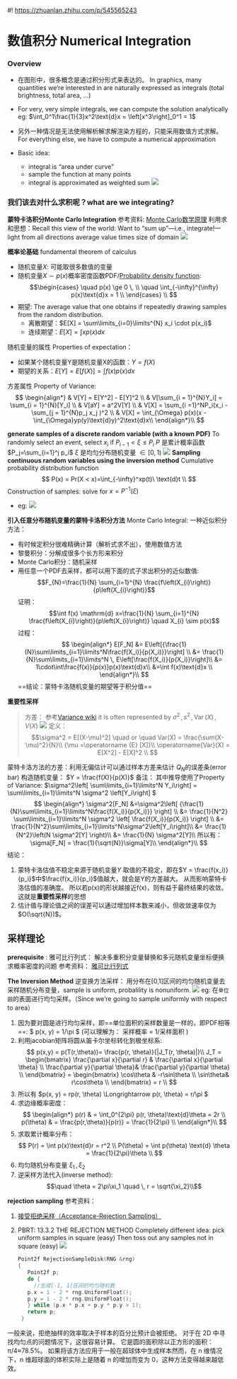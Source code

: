 #! https://zhuanlan.zhihu.com/p/545565243
# 数值积分 Numerical Integration
### Overview
* 在图形中，很多概念是通过积分形式来表达的。 In graphics, many quantities we’re interested in are naturally expressed as integrals (total brightness, total area, …) 
* For very, very simple integrals, we can compute the solution analytically eg: 
$\int_0^1\frac{1}{3}x^2\text{d}x = \left[x^3\right]_0^1 = 1$

* 另外一种情况是无法使用解析解求解渲染方程的，只能采用数值方式求解。For everything else, we have to compute a numerical approximation 
* Basic idea: 
  - integral is “area under curve” 
  - sample the function at many points 
  - integral is approximated as weighted sum
  ![](./Image/Numerical_Integration.png)

### 我们该去对什么求积呢？what are we integrating?
**蒙特卡洛积分Monte Carlo Integration**
参考资料: [Monte Carlo数学原理](https://zhuanlan.zhihu.com/p/61611088)
利用求和思想：Recall this view of the world: Want to “sum up”—i.e., integrate!—light from all directions
average value times size of domain
![](./Image/average_value_times_size_of_domain.png)


**概率论基础** fundamental theorem of calculus
- 随机变量$X$: 可能取很多数值的变量
- 随机变量$X \sim p(x)$概率密度函数PDF/[Probability density function](https://en.wikipedia.org/wiki/Probability_density_function):
  $$\begin{cases}
  \quad p(x) \ge 0 \, \\ 
  \quad \int_{-\infty}^{\infty} p(x)\text{d}x = 1   \\  
  \end{cases} \\
  $$
- 期望: The average value that one obtains if repeatedly drawing samples from the random distribution.
  - 离散期望：$E[X] = \sum\limits_{i=0}\limits^{N} x_i \cdot p(x_i)$
  - 连续期望：$E[X]=\int x p(x) d x$

随机变量的属性 Properties of expectation：
- 如果某个随机变量Y是随机变量X的函数：$Y=f(X)$
- 期望的关系：$E[Y]=E[f(X)]=\int f(x) p(x) d x$

方差属性 Property of Variance:
$$
\begin{align*}
  & V[Y] = E[Y^2] - E[Y]^2 \\
  & V[\sum_{i = 1}^{N}Y_i] = \sum_{i = 1}^{N}[Y_i] \\
  & V[aY] = a^2V[Y] \\
  & V[X] = \sum_{i =1}^NP_i(x_i - \sum_{j = 1}^{N}p_j x_j )^2 \\
  & V[X] = \int_{\Omega} p(x)(x - \int_{\Omega}yp(y)\text{d}y)^2\text{d}x\\
\end{align*}\\
$$

**generate samples of a discrete random variable (with a known PDF)**
To randomly select an event, select $x_i$ if $P_{i-1}<\xi\le P_i$
$P$ 是累计概率函数 $P_j=\sum_{i=1}^j p_i$
$\xi$ 是均匀分布随机变量 $\in [0,1)$
![](./Image/Culculate_Distribution_Function.png)
**Sampling continuous random variables using the inversion method**
Cumulative probability distribution function 
$$
P(x) = Pr(X < x)=\int_{-\infty}^xp(t)\ \text{d}t \\
$$
Construction of samples: solve for $x=P^{-1}(\xi)$ 
  * eg: 
    ![](./Image/Example_Quadratic_Distribution.png)

**引入任意分布随机变量的蒙特卡洛积分方法**
Monte Carlo Integral: 一种近似积分方法：
- 有时候定积分很难精确计算（解析式求不出），使用数值方法
- 黎曼积分：分解成很多个长方形来积分
- Monte Carlo积分：随机采样
- 用任意一个PDF去采样，都可以用下面的式子求出积分的近似数值:
$$F_{N}=\frac{1}{N} \sum_{i=1}^{N} \frac{f\left(X_{i}\right)}{p\left(X_{i}\right)}$$
证明：$$\int f(x) \mathrm{d} x=\frac{1}{N} \sum_{i=1}^{N} \frac{f\left(X_{i}\right)}{p\left(X_{i}\right)} \quad X_{i} \sim p(x)$$
过程：
$$
\begin{align*}
E[F_N] &= E\left[{\frac{1}{N}\sum\limits_{i=1}\limits^N\frac{f(X_i)}{p(X_i)}}\right] \\
        &= \frac{1}{N}\sum\limits_{i=1}\limits^N \, E\left[\frac{f(X_i)}{p(X_i)}\right]\\
        &= 1\cdot\int\frac{f(x)}{p(x)}p(x)\text{d}x\\
        &=\int f(x)\text{d}x \\
\end{align*}\\
$$
==结论：蒙特卡洛随机变量的期望等于积分值==

**重要性采样**
>方差： 参考[Variance wiki](https://en.wikipedia.org/wiki/Variance) it is often represented by $\sigma^2 \,, s^{2} \,, \operatorname{Var}(X) \,, V(X)$
![](./Image/Comparison_standard_deviations.svg.png)
定义：
$$\sigma^2 = E[(X-\mu)^2] \quad or \quad  Var(X) = \frac{\sum(X-\mu)^2}{N}\\
  {\mu =\operatorname {E} [X]}\\
  \operatorname{Var}(X) = E[X^2] - E[X]^2 \\
$$

蒙特卡洛方法的方差：利用无偏估计可以通过样本方差来估计 $Q_N$的误差条(error bar)
构造随机变量： $Y = \frac{f(X)}{p(X)}$
备注： 其中推导使用了Property of Variance: $\sigma^2\left[ \sum\limits_{i=1}\limits^N Y_i\right] = \sum\limits_{i=1}\limits^N \sigma^2 \left[Y_i\right] $
$$
\begin{align*}
  \sigma^2[F_N] &=\sigma^2\left[ {\frac{1}{N}\sum\limits_{i=1}\limits^N\frac{f(X_i)}{p(X_i)}} \right] \\
  &= \frac{1}{N^2} \sum\limits_{i=1}\limits^N \sigma^2  \left[  \frac{f(X_i)}{p(X_i)} \right]  \\
  &= \frac{1}{N^2}\sum\limits_{i=1}\limits^N\sigma^2\left[Y_i\right]\\
  &= \frac{1}{N^2}\left(N \sigma^2[Y] \right)\\
  &= \frac{1}{N} \sigma^2[Y]\\
  所以有：\sigma[F_N] = \frac{1}{\sqrt{N}}\sigma[Y]\\
\end{align*}\\
$$
结论： 
1. 蒙特卡洛估值不稳定来源于随机变量$Y$ 取值的不稳定，即在$Y = \frac{f(x_i)}{p_i}$中$\frac{f(x_i)}{p_i}$值越大，就会是Y的方差越大。 从而影响蒙特卡洛估值的准确度。  所以若p(x)的形状越接近f(x)，则有益于最终结果的收敛。这就是**重要性采样**的思想
2. 估计值与理论值之间的误差可以通过增加样本数来减小，但收敛速率仅为$O(\sqrt{N})$。

## 采样理论
**prerequisite** : 
雅可比行列式： 解决多重积分变量替换和多元随机变量坐标便换求概率密度的问题
参考资料： [雅可比行列式](https://www.bilibili.com/video/BV18J41157X8?share_source=copy_web&vd_source=e84f3d79efba7dc72e6306f35613222e)


**The Inversion Method**
逆变换方法采样： 用分布在[0,1]区间的均匀随机变量去采样随机分布变量，sample is uniform, probalility is nonuniform. 
![](./Image/Uniform_Sample_in_Circle.png)
eg: 在`单位圆`的表面进行均匀采样。（Since we’re going to sample uniformly with respect to area）
  1. 因为要对圆是进行均匀采样，即==单位面积的采样数量是一样的，即PDF相等==: $ p(x, y) = 1/\pi $ (可以理解为： 采样概率 = 1/采样面积 )
  2. 利用jacobian矩阵将圆从笛卡尔坐标转化到极坐标系:
   $$
   p(x,y) = p(T(r,\theta))= \frac{p(r, \theta)}{|J_T(r, \theta)|}\\
   J_T = \begin{bmatrix}
    \frac{\partial x}{\partial r} & \frac{\partial x}{\partial \theta}  \\
    \frac{\partial y}{\partial \theta}& \frac{\partial y}{\partial \theta} \\
    \end{bmatrix} = 
    \begin{bmatrix}
    \cos\theta & -r\sin\theta  \\
    \sin\theta& r\cos\theta \\
    \end{bmatrix} = r \\
   $$
  3. 所以有 $p(x, y) = rp(r, \theta) \Longrightarrow p(r, \theta) = r/\pi  $
  4. 求边缘概率密度： 
   $$
   \begin{align*}
    p(r) & = \int_0^{2\pi} p(r, \theta)\text{d}\theta = 2r  \\
    p(\theta) & = \frac{p(r,\theta)}{p(r)} = \frac{1}{2\pi} \\
   \end{align*}\\
   $$
  5. 求取累计概率分布： 
   $$
   P(r) = \int p(x)\text{d}r = r^2 \\
   P(\theta) = \int p(\theta) \text{d} \theta = \frac{1}{2\pi}\theta \\
   $$
  6. 均匀随机分布变量 $\xi_1 \,,\xi_2$
  7. 逆采样方法代入(inverse method):
   $$\quad \theta = 2\pi\xi_1 \quad \, r = \sqrt{\xi_2}\\$$

**rejection sampling**
参考资料：
1. [接受拒绝采样（Acceptance-Rejection Sampling）](https://zhuanlan.zhihu.com/p/75264565)
2. PBRT: 13.3.2 THE REJECTION METHOD
Completely different idea: pick uniform samples in square (easy)
Then toss out any samples not in square (easy)
![](./Image/Rejection_Sample.png)

   ```c++
   Point2f RejectionSampleDisk(RNG &rng) 
   {
      Point2f p;
      do {
        //生成[-1, 1]区间的均匀随机数
      p.x = 1 - 2 * rng.UniformFloat();
      p.y = 1 - 2 * rng.UniformFloat();
      } while (p.x * p.x + p.y * p.y > 1);
      return p;
    }
   ```
一般来说，拒绝抽样的效率取决于样本的百分比预计会被拒绝。 对于在 2D 中寻找均匀点的问题情况下，这很容易计算。 它是圆的面积除以正方形的面积：π/4≈78.5%。 
如果将该方法应用于一般在超球体中生成样本然而，在 n 维情况下，n 维超球面的体积实际上是随着 n 的增加而变为 0，这种方法变得越来越低效。
